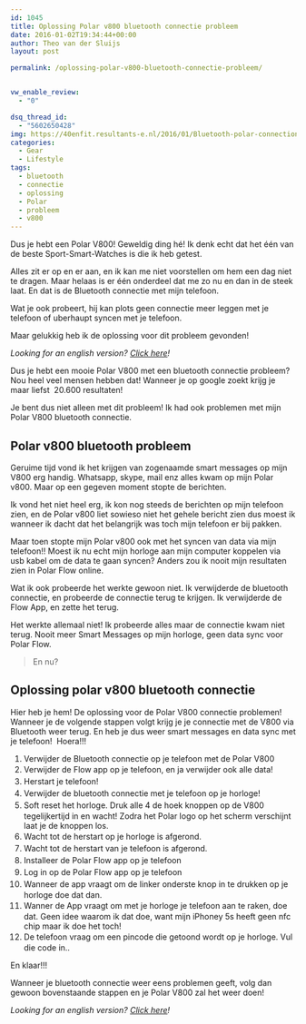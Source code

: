 ```yaml
---
id: 1045
title: Oplossing Polar v800 bluetooth connectie probleem
date: 2016-01-02T19:34:44+00:00
author: Theo van der Sluijs
layout: post

permalink: /oplossing-polar-v800-bluetooth-connectie-probleem/


vw_enable_review:
  - "0"

dsq_thread_id:
  - "5602650428"
img: https://40enfit.resultants-e.nl/2016/01/Bluetooth-polar-connection-error.png
categories:
  - Gear
  - Lifestyle
tags:
  - bluetooth
  - connectie
  - oplossing
  - Polar
  - probleem
  - v800
---
```

Dus je hebt een Polar V800! Geweldig ding hé! Ik denk echt dat het één van de beste Sport-Smart-Watches is die ik heb getest.

Alles zit er op en er aan, en ik kan me niet voorstellen om hem een dag niet te dragen. Maar helaas is er één onderdeel dat me zo nu en dan in de steek laat. En dat is de Bluetooth connectie met mijn telefoon.

Wat je ook probeert, hij kan plots geen connectie meer leggen met je telefoon of uberhaupt syncen met je telefoon.

Maar gelukkig heb ik de oplossing voor dit probleem gevonden!<!--more-->

_Looking for an english version? <a href="https://vandersluijs.nl/blog/2016/01/solution-polar-v800-bluetooth-connection-problem.html" target="_blank">Click here</a>!_

Dus je hebt een mooie Polar V800 met een bluetooth connectie probleem? Nou heel veel mensen hebben dat! Wanneer je op google zoekt krijg je maar liefst  20.600 resultaten!

Je bent dus niet alleen met dit probleem! Ik had ook problemen met mijn Polar V800 bluetooth connectie.

## Polar v800 bluetooth probleem

Geruime tijd vond ik het krijgen van zogenaamde smart messages op mijn V800 erg handig. Whatsapp, skype, mail enz alles kwam op mijn Polar v800. Maar op een gegeven moment stopte de berichten.

Ik vond het niet heel erg, ik kon nog steeds de berichten op mijn telefoon zien, en de Polar v800 liet sowieso niet het gehele bericht zien dus moest ik wanneer ik dacht dat het belangrijk was toch mijn telefoon er bij pakken.

Maar toen stopte mijn Polar v800 ook met het syncen van data via mijn telefoon!! Moest ik nu echt mijn horloge aan mijn computer koppelen via usb kabel om de data te gaan syncen? Anders zou ik nooit mijn resultaten zien in Polar Flow online.

Wat ik ook probeerde het werkte gewoon niet. Ik verwijderde de bluetooth connectie, en probeerde de connectie terug te krijgen. Ik verwijderde de Flow App, en zette het terug.

Het werkte allemaal niet! Ik probeerde alles maar de connectie kwam niet terug. Nooit meer Smart Messages op mijn horloge, geen data sync voor Polar Flow.

> En nu?

## Oplossing polar v800 bluetooth connectie

Hier heb je hem! De oplossing voor de Polar V800 connectie problemen! Wanneer je de volgende stappen volgt krijg je je connectie met de V800 via Bluetooth weer terug. En heb je dus weer smart messages en data sync met je telefoon!  Hoera!!!

  1. Verwijder de Bluetooth connectie op je telefoon met de Polar V800
  2. <span style="line-height: 1.5;">Verwijder de Flow app op je telefoon, en ja verwijder ook alle data!</span>
  3. <span style="line-height: 1.5;">Herstart je telefoon!</span>
  4. <span style="line-height: 1.5;">Verwijder de bluetooth connectie met je telefoon op je horloge!</span>
  5. <span style="line-height: 1.5;">Soft reset het horloge. Druk alle 4 de hoek knoppen op de V800 tegelijkertijd in en wacht! Zodra het Polar logo op het scherm verschijnt laat je de knoppen los.</span>
  6. <span style="line-height: 1.5;">Wacht tot de herstart op je horloge is afgerond.</span>
  7. <span style="line-height: 1.5;">Wacht tot de herstart van je telefoon is afgerond.</span>
  8. <span style="line-height: 1.5;">Installeer de Polar Flow app op je telefoon</span>
  9. <span style="line-height: 1.5;">Log in op de Polar Flow app op je telefoon</span>
 10. <span style="line-height: 1.5;">Wanneer de app vraagt om de linker onderste knop in te drukken op je horloge doe dat dan.</span>
 11. <span style="line-height: 1.5;">Wanner de App vraagt om met je horloge je telefoon aan te raken, doe dat. Geen idee waarom ik dat doe, want mijn iPhoney 5s heeft geen nfc chip maar ik doe het toch!</span>
 12. <span style="line-height: 1.5;">De telefoon vraag om een pincode die getoond wordt op je horloge. Vul die code in..</span>

En klaar!!!

Wanneer je bluetooth connectie weer eens problemen geeft, volg dan gewoon bovenstaande stappen en je Polar V800 zal het weer doen!

_Looking for an english version? _<a href="https://vandersluijs.nl/blog/2016/01/solution-polar-v800-bluetooth-connection-problem.html" target="_blank">Click here</a>!__